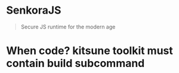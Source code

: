 # SenkoraJS
> Secure JS runtime for the modern age

# When code? kitsune toolkit must contain build subcommand
